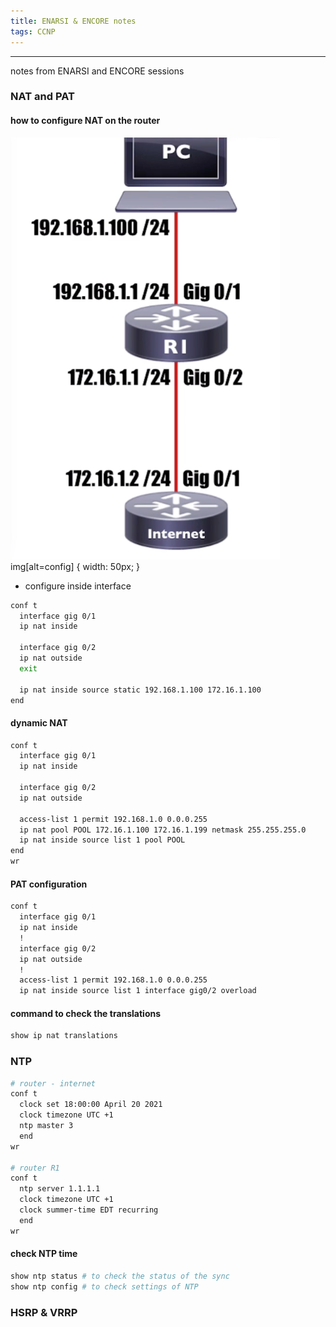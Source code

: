 ```yaml
---
title: ENARSI & ENCORE notes
tags: CCNP
---
```


---
notes from ENARSI and ENCORE sessions

### NAT and PAT  

#### how to configure NAT on the router

![config](/assets/images/cisco/NTP.png)
img[alt=config] { width: 50px; }

- configure inside interface  

```sh
conf t
  interface gig 0/1
  ip nat inside

  interface gig 0/2
  ip nat outside
  exit

  ip nat inside source static 192.168.1.100 172.16.1.100
end
```

#### dynamic NAT  

```sh
conf t
  interface gig 0/1
  ip nat inside

  interface gig 0/2
  ip nat outside

  access-list 1 permit 192.168.1.0 0.0.0.255
  ip nat pool POOL 172.16.1.100 172.16.1.199 netmask 255.255.255.0
  ip nat inside source list 1 pool POOL
end
wr
```

#### PAT configuration  

```sh
conf t
  interface gig 0/1
  ip nat inside
  !
  interface gig 0/2
  ip nat outside
  !
  access-list 1 permit 192.168.1.0 0.0.0.255
  ip nat inside source list 1 interface gig0/2 overload
```

#### command to check the translations

```sh
show ip nat translations
```

### NTP  

```bash
# router - internet
conf t
  clock set 18:00:00 April 20 2021
  clock timezone UTC +1
  ntp master 3
  end
wr

# router R1
conf t
  ntp server 1.1.1.1
  clock timezone UTC +1
  clock summer-time EDT recurring
  end
wr
```

#### check NTP time

```bash
show ntp status # to check the status of the sync
show ntp config # to check settings of NTP
```

### HSRP & VRRP

